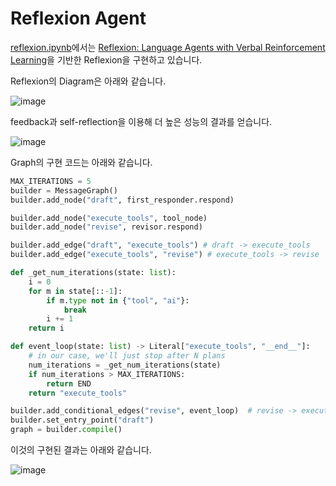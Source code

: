 # Reflexion Agent

[reflexion.ipynb](https://github.com/langchain-ai/langgraph/blob/main/examples/reflexion/reflexion.ipynb?ref=blog.langchain.dev)에서는 [Reflexion: Language Agents with Verbal Reinforcement Learning](https://arxiv.org/pdf/2303.11366)을 기반한 Reflexion을 구현하고 있습니다.

Reflexion의 Diagram은 아래와 같습니다. 

![image](https://github.com/kyopark2014/llm-agent/assets/52392004/469174cb-5ae9-444f-a19c-68261bab65dd)

feedback과 self-reflection을 이용해 더 높은 성능의 결과를 얻습니다. 

![image](https://github.com/kyopark2014/llm-agent/assets/52392004/fcaab550-b7ec-4edb-9fcf-576135075391)

Graph의 구현 코드는 아래와 같습니다. 

```python
MAX_ITERATIONS = 5
builder = MessageGraph()
builder.add_node("draft", first_responder.respond)

builder.add_node("execute_tools", tool_node)
builder.add_node("revise", revisor.respond)

builder.add_edge("draft", "execute_tools") # draft -> execute_tools
builder.add_edge("execute_tools", "revise") # execute_tools -> revise

def _get_num_iterations(state: list):
    i = 0
    for m in state[::-1]:
        if m.type not in {"tool", "ai"}:
            break
        i += 1
    return i

def event_loop(state: list) -> Literal["execute_tools", "__end__"]:
    # in our case, we'll just stop after N plans
    num_iterations = _get_num_iterations(state)
    if num_iterations > MAX_ITERATIONS:
        return END
    return "execute_tools"

builder.add_conditional_edges("revise", event_loop)  # revise -> execute_tools OR end
builder.set_entry_point("draft")
graph = builder.compile()
```

이것의 구현된 결과는 아래와 같습니다.

![image](https://github.com/kyopark2014/llm-agent/assets/52392004/00f6d691-1b19-4fa9-9d1a-6049698d9d00)


